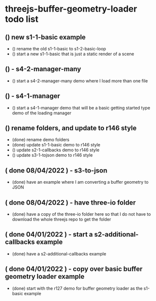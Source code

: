 # threejs-buffer-geometry-loader todo list

## () new s1-1-basic example
* () rename the old s1-1-basic to s1-2-basic-loop
* () start a new s1-1-basic that is just a static render of a scene


## () - s4-2-manager-many
* () start a s4-2-manager-many demo where I load more than one file

## () - s4-1-manager
* () start a s4-1-manager demo that will be a basic getting started type demo of the loading manager

## () rename folders, and update to r146 style
* (done) rename demo folders
* (done) update s1-1-basic demo to r146 style
* () update s2-1-callbacks demo to r146 style
* () update s3-1-tojson demo to r146 style

## ( done 08/04/2022 ) - s3-to-json
* (done) have an example where I am converting a buffer geometry to JSON

## ( done 08/04/2022 ) - have three-io folder
* (done) have a copy of the three-io folder here so that I do not have to download the whole threejs repo to get the folder

## ( done 04/01/2022 ) - start a s2-additional-callbacks example
* (done) have a s2-additional-callbacks example

## ( done 04/01/2022 ) - copy over basic buffer geometry loader example
* (done) start with the r127 demo for buffer geometry loader as the s1-basic example
